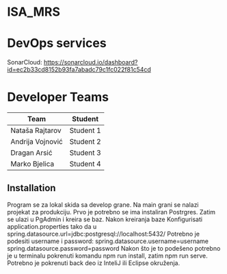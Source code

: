 # ISA_MRS



# DevOps services



SonarCloud: https://sonarcloud.io/dashboard?id=ec2b33cd8152b93fa7abadc79c1fc022f81c54cd


# Developer Teams

Team| Student
--- | ---
Nataša Rajtarov | Student 1
Andrija Vojnović | Student 2 
Dragan Arsić | Student 3
Marko Bjelica | Student 4

## Installation
Program se za lokal skida sa develop grane. Na main grani se nalazi projekat za produkciju.
Prvo je potrebno se ima instaliran Postrgres. Zatim se ulazi u PgAdmin i kreira se baz. Nakon kreiranja baze Konfigurisati application.properties tako da u spring.datasource.url=jdbc:postgresql://localhost:5432/<naziv baze>
  Potrebno je podesiti username i password: spring.datasource.username=username
spring.datasource.password=password 
  Nakon što je to podešeno potrebno je u terminalu pokrenuti komandu npm run install, zatim npm run serve.
  Potrebno je pokrenuti back deo iz InteliJ ili Eclipse okruženja.
